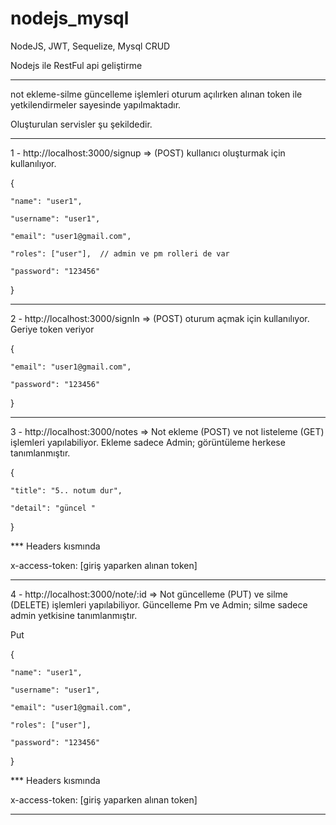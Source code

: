 # nodejs_mysql
NodeJS, JWT, Sequelize, Mysql CRUD

Nodejs ile RestFul api geliştirme

********************************************************************************************************


not ekleme-silme güncelleme işlemleri oturum açılırken alınan token ile yetkilendirmeler sayesinde yapılmaktadır.


Oluşturulan servisler şu şekildedir.

********************************************************************************************************

1 - http://localhost:3000/signup => (POST) kullanıcı oluşturmak için kullanılıyor. 

{

	"name": "user1",

	"username": "user1",

	"email": "user1@gmail.com",

	"roles": ["user"],  // admin ve pm rolleri de var

	"password": "123456"

}


********************************************************************************************************

2 - http://localhost:3000/signIn => (POST) oturum açmak için kullanılıyor. Geriye token veriyor

{

	"email": "user1@gmail.com",

	"password": "123456"

}


*********************************************************************************************************

3 - http://localhost:3000/notes => Not ekleme (POST) ve not listeleme (GET) işlemleri yapılabiliyor. Ekleme sadece Admin; görüntüleme herkese tanımlanmıştır.

{

	"title": "5.. notum dur",

	"detail": "güncel "

}

*** Headers kısmında 

x-access-token: [giriş yaparken alınan token]


********************************************************************************************************

4 - http://localhost:3000/note/:id => Not güncelleme (PUT) ve silme (DELETE) işlemleri yapılabiliyor. Güncelleme Pm ve Admin; silme sadece admin yetkisine tanımlanmıştır.

Put

{

	"name": "user1",

	"username": "user1",

	"email": "user1@gmail.com",

	"roles": ["user"],

	"password": "123456"

}

*** Headers kısmında 

x-access-token: [giriş yaparken alınan token]

********************************************************************************************************
